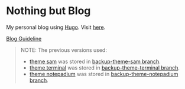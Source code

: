 # Nothing but Blog

My personal blog using [Hugo](https://gohugo.io/). Visit [here](https://ntk148v.github.io/blog).

[Blog Guideline](https://ntk148v.github.io/blog/posts/blog-guideline/)

> NOTE: The previous versions used:
>
> - [theme sam](./themes/sam/) was stored in [backup-theme-sam branch](https://github.com/ntk148v/blog/tree/backup-theme-sam).
> - [theme terminal](https://github.com/ntk148v/hugo-theme-terminal) was stored in [backup-theme-terminal branch](https://github.com/ntk148v/blog/tree/backup-theme-terminal).
> - [theme notepadium](https://github.com/cntrump/hugo-notepadium) was stored in [backup-theme-notepadium branch](https://github.com/ntk148v/blog/tree/backup-theme-notepadium).
